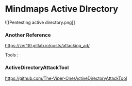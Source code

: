 # Mindmaps Active DIrectory

![[Pentesting active directory.png]]

### Another Reference
https://zer1t0.gitlab.io/posts/attacking_ad/

Tools :
### ActiveDirectoryAttackTool
https://github.com/The-Viper-One/ActiveDirectoryAttackTool